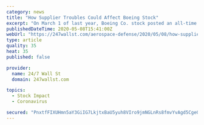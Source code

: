 ```yaml
---
category: news
title: "How Supplier Troubles Could Affect Boeing Stock"
excerpt: "On March 1 of last year, Boeing Co. stock posted an all-time high of $435.56. Two weeks later, the company’s 737 Max was grounded following two fatal crashes that killed 346 peo"
publishedDateTime: 2020-05-08T15:41:00Z
webUrl: "https://247wallst.com/aerospace-defense/2020/05/08/how-supplier-troubles-could-affect-boeing-stock/"
type: article
quality: 35
heat: 35
published: false

provider:
  name: 24/7 Wall St
  domain: 247wallst.com

topics:
  - Stock Impact
  - Coronavirus

secured: "PnxtfFIXUHmn5aY3GiIG7LkjtxBaU5yuh8VIro9jmNGLnRs8fmvYvAgd5CgeQ2nr6WQNCsnc2S5eepCVGHXyDOnIsHw2Oh8eTAR5mabF2FW7HSPJM9mrYMlyETiOz51ucbtZvEr/5/Nsp9XyS6I0qbzJNIK8h+eqdiHYpI1XGJP2bfv+080XvExb4kMzdHBTFVKww0BO+GtpxJn23+z1BMn6M4hJ23cA31VDdZ6OCqVXcREdAtPN2xcEzmxi/8oLpiti+WKVFB5MWK5BvPUymfw/9JfwqUKoyyqroCYHVvfbkHLih+icyD42pUqn9VrG;d1ojRzuLUYAwNnc9sxAQUw=="
---
```


